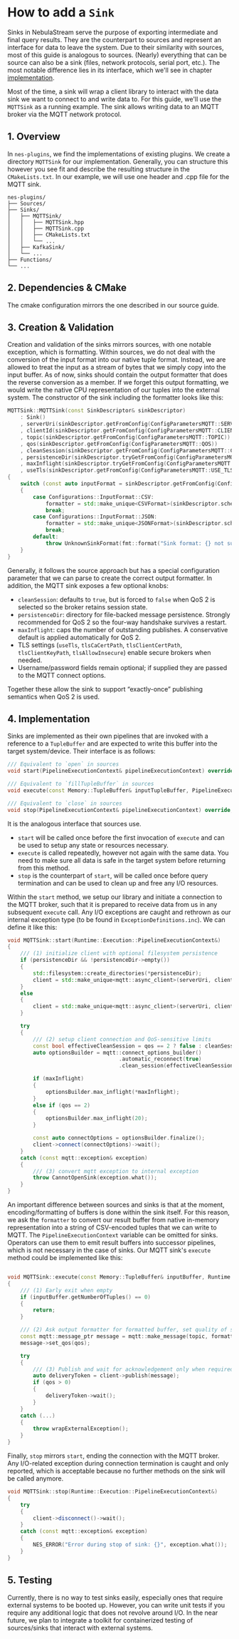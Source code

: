 # How to add a `Sink`

Sinks in NebulaStream serve the purpose of exporting intermediate and final query results.
They are the counterpart to sources and represent an interface for data to leave the system.
Due to their similarity with sources, most of this guide is analogous to sources.
(Nearly) everything that can be source can also be a sink (files, network protocols, serial port, etc.).
The most notable difference lies in its interface, which we'll see in chapter [implementation](#4-implementation).

Most of the time, a sink will wrap a client library to interact with the data sink we want to connect to and write data to.
For this guide, we'll use the `MQTTSink` as a running example.
The sink allows writing data to an MQTT broker via the MQTT network protocol.

## 1. Overview

In `nes-plugins`, we find the implementations of existing plugins.
We create a directory `MQTTSink` for our implementation.
Generally, you can structure this however you see fit and describe the resulting structure in the `CMakeLists.txt`.
In our example, we will use one header and .cpp file for the MQTT sink.

```
nes-plugins/
├── Sources/
├── Sinks/
│   ├── MQTTSink/
│   │   ├── MQTTSink.hpp
│   │   ├── MQTTSink.cpp
│   │   ├── CMakeLists.txt
│   │   └── ...
│   ├── KafkaSink/
│   └── ...
├── Functions/
└── ...
```

## 2. Dependencies & CMake

The cmake configuration mirrors the one described in our source guide.

## 3. Creation & Validation

Creation and validation of the sinks mirrors sources, with one notable exception, which is formatting.
Within sources, we do not deal with the conversion of the input format into our native tuple format.
Instead, we are allowed to treat the input as a stream of bytes that we simply copy into the input buffer.
As of now, sinks should contain the output formatter that does the reverse conversion as a member.
If we forget this output formatting, we would write the native CPU representation of our tuples into the external system. 
The constructor of the sink including the formatter looks like this:
```c++
MQTTSink::MQTTSink(const SinkDescriptor& sinkDescriptor)
    : Sink()
    , serverUri(sinkDescriptor.getFromConfig(ConfigParametersMQTT::SERVER_URI))
    , clientId(sinkDescriptor.getFromConfig(ConfigParametersMQTT::CLIENT_ID))
    , topic(sinkDescriptor.getFromConfig(ConfigParametersMQTT::TOPIC))
    , qos(sinkDescriptor.getFromConfig(ConfigParametersMQTT::QOS))
    , cleanSession(sinkDescriptor.getFromConfig(ConfigParametersMQTT::CLEAN_SESSION))
    , persistenceDir(sinkDescriptor.tryGetFromConfig(ConfigParametersMQTT::PERSISTENCE_DIR))
    , maxInflight(sinkDescriptor.tryGetFromConfig(ConfigParametersMQTT::MAX_INFLIGHT))
    , useTls(sinkDescriptor.getFromConfig(ConfigParametersMQTT::USE_TLS))
{
    switch (const auto inputFormat = sinkDescriptor.getFromConfig(ConfigParametersMQTT::INPUT_FORMAT))
    {
        case Configurations::InputFormat::CSV:
            formatter = std::make_unique<CSVFormat>(sinkDescriptor.schema);
            break;
        case Configurations::InputFormat::JSON:
            formatter = std::make_unique<JSONFormat>(sinkDescriptor.schema);
            break;
        default:
            throw UnknownSinkFormat(fmt::format("Sink format: {} not supported.", magic_enum::enum_name(inputFormat)));
    }
}
```
Generally, it follows the source approach but has a special configuration parameter that we can parse to create the correct output formatter. In addition, the MQTT sink exposes a few optional knobs:

- `cleanSession`: defaults to `true`, but is forced to `false` when QoS 2 is selected so the broker retains session state.
- `persistenceDir`: directory for file-backed message persistence. Strongly recommended for QoS 2 so the four-way handshake survives a restart.
- `maxInflight`: caps the number of outstanding publishes. A conservative default is applied automatically for QoS 2.
- TLS settings (`useTls`, `tlsCaCertPath`, `tlsClientCertPath`, `tlsClientKeyPath`, `tlsAllowInsecure`) enable secure brokers when needed.
- Username/password fields remain optional; if supplied they are passed to the MQTT connect options.

Together these allow the sink to support “exactly-once” publishing semantics when QoS 2 is used.

## 4. Implementation
Sinks are implemented as their own pipelines that are invoked with a reference to a `TupleBuffer` and are expected to write this buffer into the target system/device.
Their interface is as follows:
```c++
/// Equivalent to `open` in sources
void start(PipelineExecutionContext& pipelineExecutionContext) override;

/// Equivalent to `fillTupleBuffer` in sources
void execute(const Memory::TupleBuffer& inputTupleBuffer, PipelineExecutionContext& pipelineExecutionContext) override;

/// Equivalent to `close` in sources
void stop(PipelineExecutionContext& pipelineExecutionContext) override;
```

It is the analogous interface that sources use.
- `start` will be called once before the first invocation of `execute` and can be used to setup any state or resources necessary.
- `execute` is called repeatedly, however not again with the same data. You need to make sure all data is safe in the target system before returning from this method.
- `stop` is the counterpart of `start`, will be called once before query termination and can be used to clean up and free any I/O resources.

Within the `start` method, we setup our library and initiate a connection to the MQTT broker, such that it is prepared to receive data from us in any subsequent `execute` call.
Any I/O exceptions are caught and rethrown as our internal exception type (to be found in `ExceptionDefinitions.inc`).
We can define it like this:
```c++
void MQTTSink::start(Runtime::Execution::PipelineExecutionContext&)
{
    /// (1) initialize client with optional filesystem persistence
    if (persistenceDir && !persistenceDir->empty())
    {
        std::filesystem::create_directories(*persistenceDir);
        client = std::make_unique<mqtt::async_client>(serverUri, clientId, *persistenceDir);
    }
    else
    {
        client = std::make_unique<mqtt::async_client>(serverUri, clientId);
    }

    try
    {
        /// (2) setup client connection and QoS-sensitive limits
        const bool effectiveCleanSession = qos == 2 ? false : cleanSession;
        auto optionsBuilder = mqtt::connect_options_builder()
                                   .automatic_reconnect(true)
                                   .clean_session(effectiveCleanSession);

        if (maxInflight)
        {
            optionsBuilder.max_inflight(*maxInflight);
        }
        else if (qos == 2)
        {
            optionsBuilder.max_inflight(20);
        }

        const auto connectOptions = optionsBuilder.finalize();
        client->connect(connectOptions)->wait();
    }
    catch (const mqtt::exception& exception)
    {
        /// (3) convert mqtt exception to internal exception
        throw CannotOpenSink(exception.what());
    }
}
```

An important difference between sources and sinks is that at the moment, encoding/formatting of buffers is done within the sink itself.
For this reason, we ask the `formatter` to convert our result buffer from native in-memory representation into a string of CSV-encoded tuples that we can write to MQTT.
The `PipelineExecutionContext` variable can be omitted for sinks. 
Operators can use them to emit result buffers into successor pipelines, which is not necessary in the case of sinks.
Our MQTT sink's `execute` method could be implemented like this:
```c++

void MQTTSink::execute(const Memory::TupleBuffer& inputBuffer, Runtime::Execution::PipelineExecutionContext&)
{
    /// (1) Early exit when empty
    if (inputBuffer.getNumberOfTuples() == 0)
    {
        return;
    }

    /// (2) Ask output formatter for formatted buffer, set quality of service for message
    const mqtt::message_ptr message = mqtt::make_message(topic, formatter->getFormattedBuffer(inputBuffer));
    message->set_qos(qos);

    try
    {
        /// (3) Publish and wait for acknowledgement only when required by QoS
        auto deliveryToken = client->publish(message);
        if (qos > 0)
        {
            deliveryToken->wait();
        }
    }
    catch (...)
    {
        throw wrapExternalException();
    }
}
```

Finally, `stop` mirrors `start`, ending the connection with the MQTT broker.
Any I/O-related exception during connection termination is caught and only reported, which is acceptable because no further methods on the sink will be called anymore.
```c++
void MQTTSink::stop(Runtime::Execution::PipelineExecutionContext&)
{
    try
    {
        client->disconnect()->wait();
    }
    catch (const mqtt::exception& exception)
    {
        NES_ERROR("Error during stop of sink: {}", exception.what());
    }
}
```

## 5. Testing

Currently, there is no way to test sinks easily, especially ones that require external systems to be booted up.
However, you can write unit tests if you require any additional logic that does not revolve around I/O.
In the near future, we plan to integrate a toolkit for containerized testing of sources/sinks that interact with external systems.
